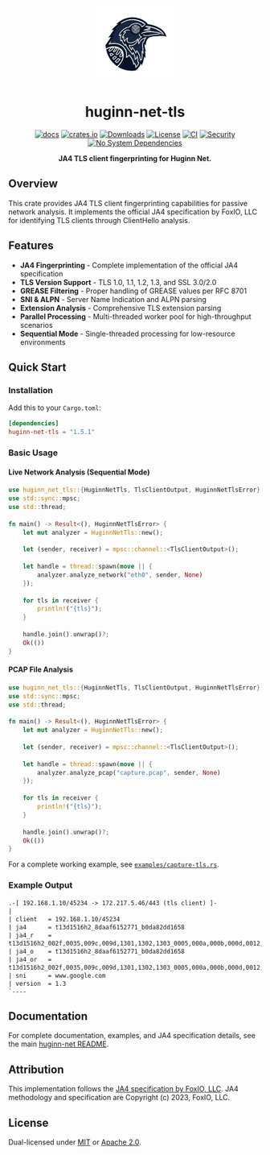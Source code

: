 <div align="center">
  <img src="https://raw.githubusercontent.com/biandratti/huginn-net/master/huginn-net.png" alt="Huginn Net Logo" width="150"/>
  
  # huginn-net-tls

  [![docs](https://docs.rs/huginn-net-tls/badge.svg)](https://docs.rs/huginn-net-tls)
  [![crates.io](https://img.shields.io/crates/v/huginn-net-tls.svg)](https://crates.io/crates/huginn-net-tls)
  [![Downloads](https://img.shields.io/crates/d/huginn-net-tls.svg)](https://crates.io/crates/huginn-net-tls)
  [![License](https://img.shields.io/badge/license-MIT%2FApache--2.0-blue.svg)](https://github.com/biandratti/huginn-net#license)
  [![CI](https://github.com/biandratti/huginn-net/actions/workflows/ci.yml/badge.svg?branch=master)](#ci)
  [![Security](https://github.com/biandratti/huginn-net/actions/workflows/audit.yml/badge.svg?branch=master)](#security)
  [![No System Dependencies](https://img.shields.io/badge/system%20deps-none-brightgreen.svg)](https://deps.rs/repo/github/biandratti/huginn-net)

  **JA4 TLS client fingerprinting for Huginn Net.**
</div>

## Overview

This crate provides JA4 TLS client fingerprinting capabilities for passive network analysis. It implements the official JA4 specification by FoxIO, LLC for identifying TLS clients through ClientHello analysis.

## Features

- **JA4 Fingerprinting** - Complete implementation of the official JA4 specification
- **TLS Version Support** - TLS 1.0, 1.1, 1.2, 1.3, and SSL 3.0/2.0
- **GREASE Filtering** - Proper handling of GREASE values per RFC 8701
- **SNI & ALPN** - Server Name Indication and ALPN parsing
- **Extension Analysis** - Comprehensive TLS extension parsing
- **Parallel Processing** - Multi-threaded worker pool for high-throughput scenarios
- **Sequential Mode** - Single-threaded processing for low-resource environments

## Quick Start

### Installation

Add this to your `Cargo.toml`:

```toml
[dependencies]
huginn-net-tls = "1.5.1"
```

### Basic Usage

#### Live Network Analysis (Sequential Mode)

```rust
use huginn_net_tls::{HuginnNetTls, TlsClientOutput, HuginnNetTlsError};
use std::sync::mpsc;
use std::thread;

fn main() -> Result<(), HuginnNetTlsError> {
    let mut analyzer = HuginnNetTls::new();
    
    let (sender, receiver) = mpsc::channel::<TlsClientOutput>();
    
    let handle = thread::spawn(move || {
        analyzer.analyze_network("eth0", sender, None)
    });
    
    for tls in receiver {
        println!("{tls}");
    }
    
    handle.join().unwrap()?;
    Ok(())
}
```

#### PCAP File Analysis

```rust
use huginn_net_tls::{HuginnNetTls, TlsClientOutput, HuginnNetTlsError};
use std::sync::mpsc;
use std::thread;

fn main() -> Result<(), HuginnNetTlsError> {
    let mut analyzer = HuginnNetTls::new();
    
    let (sender, receiver) = mpsc::channel::<TlsClientOutput>();
    
    let handle = thread::spawn(move || {
        analyzer.analyze_pcap("capture.pcap", sender, None)
    });
    
    for tls in receiver {
        println!("{tls}");
    }
    
    handle.join().unwrap()?;
    Ok(())
}
```

For a complete working example, see [`examples/capture-tls.rs`](../examples/capture-tls.rs).

### Example Output

```text
.-[ 192.168.1.10/45234 -> 172.217.5.46/443 (tls client) ]-
|
| client   = 192.168.1.10/45234
| ja4      = t13d1516h2_8daaf6152771_b0da82dd1658
| ja4_r    = t13d1516h2_002f,0035,009c,009d,1301,1302,1303_0005,000a,000b,000d,0012,0015,002b,0033,002d
| ja4_o    = t13d1516h2_8daaf6152771_b0da82dd1658
| ja4_or   = t13d1516h2_002f,0035,009c,009d,1301,1302,1303_0005,000a,000b,000d,0012,0015,002b,0033,002d
| sni      = www.google.com
| version  = 1.3
`----
```

## Documentation

For complete documentation, examples, and JA4 specification details, see the main [huginn-net README](https://github.com/biandratti/huginn-net#readme).

## Attribution

This implementation follows the [JA4 specification by FoxIO, LLC](https://github.com/FoxIO-LLC/ja4). JA4 methodology and specification are Copyright (c) 2023, FoxIO, LLC.

## License

Dual-licensed under [MIT](https://github.com/biandratti/huginn-net/blob/master/LICENSE-MIT) or [Apache 2.0](https://github.com/biandratti/huginn-net/blob/master/LICENSE-APACHE).